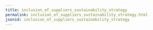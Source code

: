 ```yaml
---
title: inclusion_of_suppliers_sustainability_strategy
permalink: inclusion_of_suppliers_sustainability_strategy.html
jsonid: inclusion_of_suppliers_sustainability_strategy
---
```

